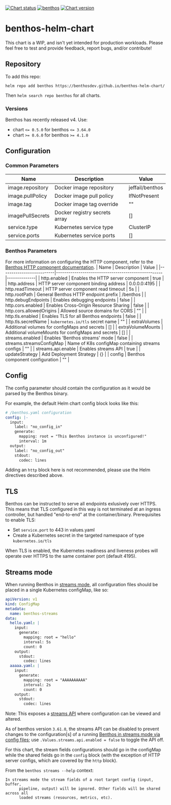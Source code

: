 [![Chart status](https://img.shields.io/badge/Chart%20status-WIP-yellow)](https://github.com/benthosdev/benthos-helm-chart)
[![benthos](https://img.shields.io/badge/benthos-v4.1.0-green)](https://github.com/Jeffail/benthos/releases/tag/v4.1.0)
[![Chart version](https://img.shields.io/badge/Chart%20version-v0.6.0-green)](https://github.com/benthosdev/benthos-helm-chart/releases/tag/0.6.0)

# benthos-helm-chart

This chart is a WIP, and isn't yet intended for production workloads.  Please feel free to test and provide feedback, report bugs, and/or contribute!

## Repository


To add this repo:
```
helm repo add benthos https://benthosdev.github.io/benthos-helm-chart/
```
Then `helm search repo benthos` for all charts.

### Versions
Benthos has recently released v4.  Use:
- chart `<= 0.5.0` for benthos `<= 3.64.0`
- chart `>= 0.6.0` for benthos `>= 4.1.0`

## Configuration

### Common Parameters
| Name             | Description                   | Value           |
|------------------|-------------------------------|-----------------|
| image.repository | Docker image repository       | jeffail/benthos |
| image.pullPolicy | Docker image pull policy      | IfNotPresent    |
| image.tag        | Docker image tag override     | ""              |
| imagePullSecrets | Docker registry secrets array | []              |
| service.type     | Kubernetes service type       | ClusterIP       |
| service.ports    | Kubernetes service ports      | []              |

### Benthos Parameters

For more information on configuring the HTTP component, refer to the [Benthos HTTP component documentation](https://www.benthos.dev/docs/components/http/about).
| Name                     | Description                                        | Value        |
|--------------------------|----------------------------------------------------|--------------|
| http.enabled             | Enables the HTTP server component                  | true         |
| http.address             | HTTP server component binding address              | 0.0.0.0:4195 |
| http.readTimeout         | HTTP server component read timeout                 | 5s           |
| http.rootPath            | General Benthos HTTP endpoint prefix               | /benthos     |
| http.debugEndpoints      | Enables debugging endpoints                        | false        |
| http.cors.enabled        | Enables Cross-Origin Resource Sharing              | false        |
| http.cors.allowedOrigins | Allowed source domains for CORS                    | ""           |
| http.tls.enabled         | Enables TLS for all Benthos endpoints              | false        |
| http.tls.secretName      | `kubernetes.io/tls` secret name                    | ""           |
| extraVolumes             | Additional volumes for configMaps and secrets      | []           |
| extraVolumeMounts        | Additional volumeMounts for configMaps and secrets | []           |
| streams.enabled          | Enables 'Benthos streams' mode                     | false        |
| streams.streamsConfigMap | Name of K8s configMap containing streams configs   | ""           |
| streams.api.enable       | Enables streams API                                | true         |
| updateStrategy           | Add Deployment Strategy                            | {}           |
| config                   | Benthos component configuration                    | ""           |

## Config

The config parameter should contain the configuration as it would be parsed by the Benthos binary.

For example, the default Helm chart config block looks like this:

```yaml
# /benthos.yaml configuration
config: |-
  input:
    label: "no_config_in"
    generate:
      mapping: root = "This Benthos instance is unconfigured!"
      interval: 1m
  output:
    label: "no_config_out"
    stdout:
      codec: lines
```

Adding an `http` block here is not recommended, please use the Helm directives described above.

## TLS

Benthos can be instructed to serve all endpoints exlusively over HTTPS.  This means that TLS configured in this way is not terminated at an ingress controller, but handled "end-to-end" at the container/binary. Prerequisites to enable TLS:
- Set `service.port` to 443 in values.yaml
- Create a Kubernetes secret in the targeted namespace of type `kubernetes.io/tls`

When TLS is enabled, the Kubernetes readiness and liveness probes will operate over HTTPS to the same container port (default 4195).

## Streams mode

When running Benthos in [streams mode](https://www.benthos.dev/docs/guides/streams_mode/about), all configuration files should be placed in a single Kubernetes configMap, like so:

```yaml
apiVersion: v1
kind: ConfigMap
metadata:
  name: benthos-streams
data:
  hello.yaml: |
    input:
      generate:
        mapping: root = "hello"
        interval: 5s
        count: 0
    output:
      stdout:
        codec: lines
  aaaaa.yaml: |
    input:
      generate:
        mapping: root = "AAAAAAAAAA"
        interval: 2s
        count: 0
    output:
      stdout:
        codec: lines
```
Note: This exposes a [streams API](https://www.benthos.dev/docs/guides/streams_mode/streams_api) where configuration can be viewed and altered.

As of benthos version `3.61.0`, the streams API can be disabled to prevent changes to the configuration[s] of a running [Benthos in streams mode via config files](https://www.benthos.dev/docs/guides/streams_mode/using_config_files); use `.Values.streams.api.enabled = false` to toggle the API off.

For this chart, the stream fields configurations should go in the configMap while the shared fields go in the `config` block (with the exception of HTTP server configs, which are covered by the `http` block).

From the `benthos streams --help` context:

```
In streams mode the stream fields of a root target config (input, buffer,
      pipeline, output) will be ignored. Other fields will be shared across all
      loaded streams (resources, metrics, etc).
```
